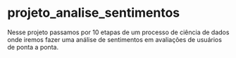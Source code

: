 # projeto_analise_sentimentos
 Nesse projeto passamos por 10 etapas de um processo de ciência de dados onde iremos fazer uma análise de sentimentos em avaliações de usuários de ponta a ponta.
